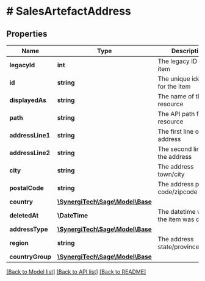 # # SalesArtefactAddress

## Properties

Name | Type | Description | Notes
------------ | ------------- | ------------- | -------------
**legacyId** | **int** | The legacy ID for the item | [optional]
**id** | **string** | The unique identifier for the item | [optional]
**displayedAs** | **string** | The name of the resource | [optional]
**path** | **string** | The API path for the resource | [optional]
**addressLine1** | **string** | The first line of the address | [optional]
**addressLine2** | **string** | The second line of the address | [optional]
**city** | **string** | The address town/city | [optional]
**postalCode** | **string** | The address postal code/zipcode | [optional]
**country** | [**\SynergiTech\Sage\Model\Base**](Base.md) |  | [optional]
**deletedAt** | **\DateTime** | The datetime when the item was deleted | [optional]
**addressType** | [**\SynergiTech\Sage\Model\Base**](Base.md) |  | [optional]
**region** | **string** | The address state/province/region | [optional]
**countryGroup** | [**\SynergiTech\Sage\Model\Base**](Base.md) |  | [optional]

[[Back to Model list]](../../README.md#models) [[Back to API list]](../../README.md#endpoints) [[Back to README]](../../README.md)
